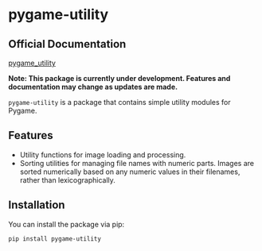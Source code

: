 # pygame-utility


## Official Documentation
[pygame_utility](https://pygame-utility.readthedocs.io/en/latest/index.html)

**Note: This package is currently under development. Features and documentation may change as updates are made.**

`pygame-utility` is a package that contains simple utility modules for Pygame.

## Features

- Utility functions for image loading and processing.
- Sorting utilities for managing file names with numeric parts. Images are sorted numerically based on any numeric values in their filenames, rather than lexicographically.

## Installation

You can install the package via pip:

```bash
pip install pygame-utility

